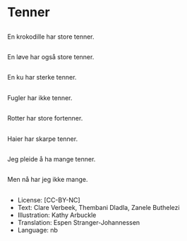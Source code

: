 # Tenner

##
En krokodille har store tenner.

##
En løve har også store tenner.

##
En ku har sterke tenner.

##
Fugler har ikke tenner.

##
Rotter har store fortenner.

##
Haier har skarpe tenner.

##
Jeg pleide å ha mange tenner.

##
Men nå har jeg ikke mange.

##
* License: [CC-BY-NC]
* Text: Clare Verbeek, Thembani Dladla, Zanele Buthelezi
* Illustration: Kathy Arbuckle
* Translation: Espen Stranger-Johannessen
* Language: nb
